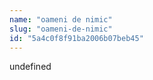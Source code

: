 ```yaml
---
name: "oameni de nimic"
slug: "oameni-de-nimic"
id: "5a4c0f8f91ba2006b07beb45"
---
```

undefined
    